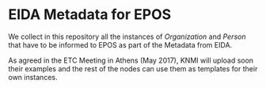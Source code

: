 # EIDA Metadata for EPOS

We collect in this repository all the instances of *Organization* and
*Person* that have to be informed to EPOS as part of the Metadata from EIDA.

As agreed in the ETC Meeting in Athens (May 2017), KNMI will upload soon
their examples and the rest of the nodes can use them as templates for their
own instances.
